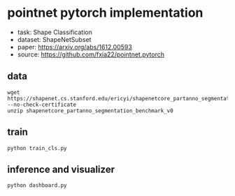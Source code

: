 # pointnet pytorch implementation
+ task: Shape Classification
+ dataset: ShapeNetSubset
+ paper: https://arxiv.org/abs/1612.00593
+ source: https://github.com/fxia22/pointnet.pytorch

## data
```
wget https://shapenet.cs.stanford.edu/ericyi/shapenetcore_partanno_segmentation_benchmark_v0.zip --no-check-certificate
unzip shapenetcore_partanno_segmentation_benchmark_v0
```

## train
```
python train_cls.py
```

## inference and visualizer
```
python dashboard.py
```